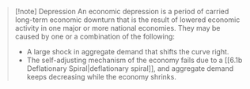 >[!note] Depression
>An economic depression is a period of carried long-term economic downturn that is the result of lowered economic activity in one major or more national economies. They may be caused by one or a combination of the following:
>- A large shock in aggregate demand that shifts the curve right.
>- The self-adjusting mechanism of the economy fails due to a [[6.1b Deflationary Spiral|deflationary spiral]], and aggregate demand keeps decreasing  while the economy shrinks.
>